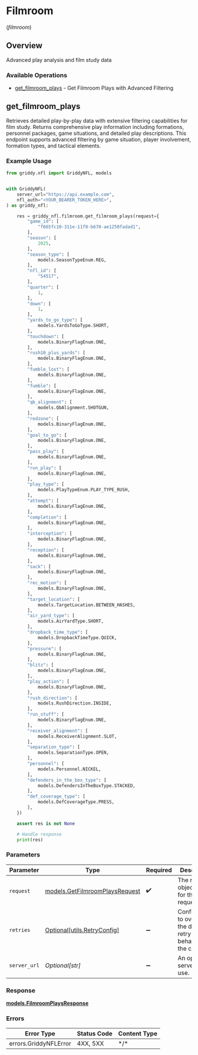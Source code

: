 # Filmroom
(*filmroom*)

## Overview

Advanced play analysis and film study data

### Available Operations

* [get_filmroom_plays](#get_filmroom_plays) - Get Filmroom Plays with Advanced Filtering

## get_filmroom_plays

Retrieves detailed play-by-play data with extensive filtering capabilities for film study.
Returns comprehensive play information including formations, personnel packages, game situations,
and detailed play descriptions. This endpoint supports advanced filtering by game situation,
player involvement, formation types, and tactical elements.


### Example Usage

<!-- UsageSnippet language="python" operationID="getFilmroomPlays" method="get" path="/api/secured/videos/filmroom/plays" -->
```python
from griddy.nfl import GriddyNFL, models


with GriddyNFL(
    server_url="https://api.example.com",
    nfl_auth="<YOUR_BEARER_TOKEN_HERE>",
) as griddy_nfl:

    res = griddy_nfl.filmroom.get_filmroom_plays(request={
        "game_id": [
            "f665fc10-311e-11f0-b670-ae1250fadad1",
        ],
        "season": [
            2025,
        ],
        "season_type": [
            models.SeasonTypeEnum.REG,
        ],
        "nfl_id": [
            "54517",
        ],
        "quarter": [
            1,
        ],
        "down": [
            1,
        ],
        "yards_to_go_type": [
            models.YardsToGoType.SHORT,
        ],
        "touchdown": [
            models.BinaryFlagEnum.ONE,
        ],
        "rush10_plus_yards": [
            models.BinaryFlagEnum.ONE,
        ],
        "fumble_lost": [
            models.BinaryFlagEnum.ONE,
        ],
        "fumble": [
            models.BinaryFlagEnum.ONE,
        ],
        "qb_alignment": [
            models.QbAlignment.SHOTGUN,
        ],
        "redzone": [
            models.BinaryFlagEnum.ONE,
        ],
        "goal_to_go": [
            models.BinaryFlagEnum.ONE,
        ],
        "pass_play": [
            models.BinaryFlagEnum.ONE,
        ],
        "run_play": [
            models.BinaryFlagEnum.ONE,
        ],
        "play_type": [
            models.PlayTypeEnum.PLAY_TYPE_RUSH,
        ],
        "attempt": [
            models.BinaryFlagEnum.ONE,
        ],
        "completion": [
            models.BinaryFlagEnum.ONE,
        ],
        "interception": [
            models.BinaryFlagEnum.ONE,
        ],
        "reception": [
            models.BinaryFlagEnum.ONE,
        ],
        "sack": [
            models.BinaryFlagEnum.ONE,
        ],
        "rec_motion": [
            models.BinaryFlagEnum.ONE,
        ],
        "target_location": [
            models.TargetLocation.BETWEEN_HASHES,
        ],
        "air_yard_type": [
            models.AirYardType.SHORT,
        ],
        "dropback_time_type": [
            models.DropbackTimeType.QUICK,
        ],
        "pressure": [
            models.BinaryFlagEnum.ONE,
        ],
        "blitz": [
            models.BinaryFlagEnum.ONE,
        ],
        "play_action": [
            models.BinaryFlagEnum.ONE,
        ],
        "rush_direction": [
            models.RushDirection.INSIDE,
        ],
        "run_stuff": [
            models.BinaryFlagEnum.ONE,
        ],
        "receiver_alignment": [
            models.ReceiverAlignment.SLOT,
        ],
        "separation_type": [
            models.SeparationType.OPEN,
        ],
        "personnel": [
            models.Personnel.NICKEL,
        ],
        "defenders_in_the_box_type": [
            models.DefendersInTheBoxType.STACKED,
        ],
        "def_coverage_type": [
            models.DefCoverageType.PRESS,
        ],
    })

    assert res is not None

    # Handle response
    print(res)

```

### Parameters

| Parameter                                                                 | Type                                                                      | Required                                                                  | Description                                                               |
| ------------------------------------------------------------------------- | ------------------------------------------------------------------------- | ------------------------------------------------------------------------- | ------------------------------------------------------------------------- |
| `request`                                                                 | [models.GetFilmroomPlaysRequest](../../models/getfilmroomplaysrequest.md) | :heavy_check_mark:                                                        | The request object to use for the request.                                |
| `retries`                                                                 | [Optional[utils.RetryConfig]](../../models/utils/retryconfig.md)          | :heavy_minus_sign:                                                        | Configuration to override the default retry behavior of the client.       |
| `server_url`                                                              | *Optional[str]*                                                           | :heavy_minus_sign:                                                        | An optional server URL to use.                                            |

### Response

**[models.FilmroomPlaysResponse](../../models/filmroomplaysresponse.md)**

### Errors

| Error Type            | Status Code           | Content Type          |
| --------------------- | --------------------- | --------------------- |
| errors.GriddyNFLError | 4XX, 5XX              | \*/\*                 |